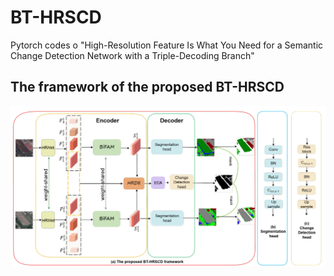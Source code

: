 # BT-HRSCD
Pytorch codes o "High-Resolution Feature Is What You
Need for a Semantic Change Detection Network
with a Triple-Decoding Branch"


## The framework of the proposed BT-HRSCD
![image](https://github.com/iridescent524/BT-HRSCD/blob/main/BT-HRSCD-main/upload/overall.jpg)
